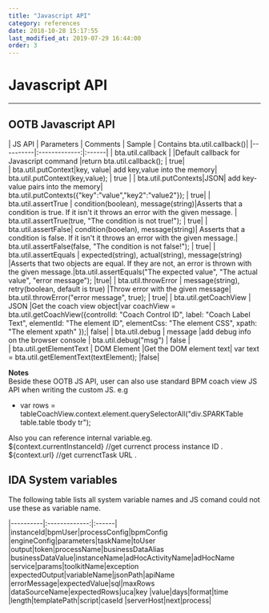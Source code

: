 ```yaml
---
title: "Javascript API"
category: references
date: 2018-10-28 15:17:55
last_modified_at: 2019-07-29 16:44:00
order: 3
---
```


# Javascript API
***

## OOTB Javascript API

| JS API |      Parameters    |       Comments            |       Sample            | Contains bta.util.callback()|
|----------|:-------------:|:------|
| bta.util.callback  | |Default callback for Javascript command |return bta.util.callback(); | true|  
| bta.util.putContext|key, value| add key,value into the memory| bta.util.putContext(key,value); | true |
| bta.util.putContexts|JSON| add key-value pairs into the memory| bta.util.putContexts({"key":"value","key2":"value2"}); | true|
| bta.util.assertTrue | condition(boolean), message(string)|Asserts that a condition is true. If it isn't it throws an error with the given message. | bta.util.assertTrue(true, "The condition is not true!"); | true|
| bta.util.assertFalse| condition(booelan), message(string)| Asserts that a condition is false. If it isn't it throws an error with the given message.|  bta.util.assertFalse(false, "The condition is not false!"); | true|
| bta.util.assertEquals | expected(string), actual(string), message(string) |Asserts that two objects are equal. If they are not, an error is thrown with the given message.|bta.util.assertEquals("The expected value", "The actual value", "error message"); |true|
| bta.util.throwError  | message(string), retry(boolean, default is true) |Throw error with the given message|  bta.util.throwError("error message", true); | true|
| bta.util.getCoachView  |  JSON |Get the coach view object|var coachView = bta.util.getCoachView({controlId: "Coach Control ID", label: "Coach Label Text", elementId: "The element ID", elementCss: "The element CSS", xpath: "The element xpath" });| false|
| bta.util.debug | message |add debug info on the browser console | bta.util.debug("msg")  | false |  
| bta.util.getElementText | DOM Element |Get the DOM element text|  var text = bta.util.getElementText(textElement); |false|  

**Notes**    
Beside these OOTB JS API, user can also use standard BPM coach view JS API when writing the custom JS. e.g
- var rows = tableCoachView.context.element.querySelectorAll("div.SPARKTable table.table tbody tr");     

Also you can reference internal variable.eg.    
${context.currentInstanceId}  //get currenct process instance ID .    
${context.url}  //get currenctTask URL .    


## IDA System variables

The following table lists all system variable names and JS comand could not use these as variable name.

|----------|:-------------:|:------|
|instanceId|bpmUser|processConfig|bpmConfig
|engineConfig|parameters|taskName|toUser
|output|token|processName|businessDataAlias
|businessDataValue|instanceName|adHocActivityName|adHocName
|service|params|toolkitName|exception
|expectedOutput|variableName|jsonPath|apiName
|errorMessage|expectedValue|sql|maxRows
|dataSourceName|expectedRows|uca|key
|value|days|format|time
|length|templatePath|script|caseId
|serverHost|next|process|
